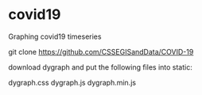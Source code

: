 # covid19
Graphing covid19 timeseries

git clone https://github.com/CSSEGISandData/COVID-19

download dygraph and put the following files into static:

dygraph.css
dygraph.js
dygraph.min.js
